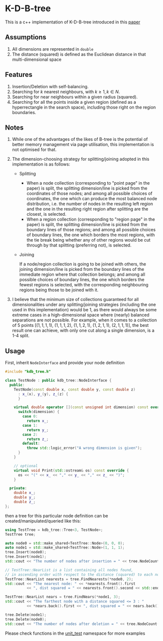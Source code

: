 # K-D-B-tree
This is a c++ implementation of K-D-B-tree introduced in this [paper](https://dl.acm.org/doi/pdf/10.1145/582318.582321)

## Assumptions
1. All dimensions are represented in `double`
2. The distance (squared) is defined as the Euclidean distance in that multi-dimensional space

## Features
1. Insertion/Deletion with self-balancing.
2. Searching for $k$ nearest neighbours, with $k \ge 1, k \in N$.
3. Searching for near neighbours within a given radius (squared).
4. Searching for all the points inside a given region (defined as a hyperrectangle in the search space), including those right on the region boundaries.

## Notes
1. While one of the advantages of the likes of B-tree is the potential of better memory management via page utilisation, this implementation is not optimised for that.
2. The dimension-choosing strategy for splitting/joining adopted in this implementation is as follows:
   * Splitting
     - When a node collection (corresponding to "point page" in the paper) is split, the splitting dimension/line is picked from the coordinates of those nodes; and among all possible choices of coordinates, the one which can produce the most balanced node distribution, i.e. the number of nodes in the resulting left region and the one in the resulting right region after splitting are the closest, is selected.
     - When a region collection (corresponding to "region page" in the paper) is split, the splitting dimension/line is picked from the boundary lines of those regions; and among all possible choices of boundary lines, the one which borders the most regions, with the tie break being whether any of other regions would be cut through by that splitting (preferring not), is selected.
   * Joining
     
     If a node/region collection is going to be joined with others, the joining dimension/line is picked from the boundary lines of the immediate region where that collection belongs; and among all possible choices of boundary lines, the one which borders the fewest regions is selected, with the corresponding neighbouring regions being those to be joined with it.
     
3. I believe that the minimum size of collections guaranteed for all dimensionalities under any splitting/joining strategies (including the one used in this implementation) would be 1, as there would always be some extreme cases in a high-dimensional space where (nearly) balanced separations are not possible. For example, when it comes to a collection of 5 points $[(1, 1, 1, 1),\ (1, 1, 1, 2),\ (1, 1, 2, 1),\ (1, 2, 1, 1),\ (2, 1, 1, 1)]$, the best result one can achieve, with only one cut along a single dimension, is a 1-4 split.

## Usage
First, inherit `NodeInterface` and provide your node definition
```c++
#include "kdb_tree.h"

class TestNode : public kdb_tree::NodeInterface {
  public:
    TestNode(const double x, const double y, const double z)
      : x_(x), y_(y), z_(z) {
      }

    virtual double operator [](const unsigned int dimension) const override {
      switch(dimension) {
        case 0:
          return x_;
        case 1:
          return y_;
        case 2:
          return z_;
        default:
          throw std::logic_error("A wrong dimension is given");
      }
    }

    // optional
    virtual void Print(std::ostream& os) const override {
      os << "(" << x_ << "," << y_ << "," << z_ << ")";
    }

  private:
    double x_;
    double y_;
    double z_;
};
```
then a tree for this particular node definition can be created/manipulated/queried like this:
```c++
using TestTree = kdb_tree::Tree<3, TestNode>;
TestTree tree;

auto node0 = std::make_shared<TestTree::Node>(0, 0, 0);
auto node1 = std::make_shared<TestTree::Node>(1, 1, 1);
tree.Insert(node0);
tree.Insert(node1);
std::cout << "The number of nodes after insertion = " << tree.NodeCount() << std::endl;

// TestTree::NearList is a list containing all nodes found,
// in ascending order with respect to the distance (squared) to each node
TestTree::NearList nearests = tree.FindNearests(*node0, 2);
std::cout << "The nearest node: " << *nearests.front().first
          << ", dist squared = " << nearests.front().second << std::endl;

TestTree::NearList nears = tree.FindNears(*node1, 3);
std::cout << "The farthest node with a distance squared <= 3 : "
          << *nears.back().first << ", dist squared = " << nears.back().second << std::endl;

tree.Delete(node1);
tree.Delete(node0);
std::cout << "The number of nodes after deletion = " << tree.NodeCount() << std::endl;
```
Please check functions in the [unit_test](kdb_tree.cpp#L15) namespace for more examples

